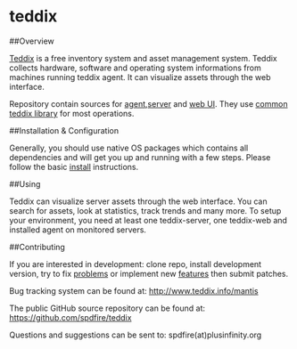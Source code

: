 teddix
======

##Overview

[Teddix](http://www.teddix.info) is a free inventory system and asset management system. 
Teddix collects hardware, software and operating system informations from machines running teddix agent. 
It can visualize assets through the web interface.  

Repository contain sources for [agent](https://github.com/spdfire/teddix/tree/master/teddix-agent),[server](https://github.com/spdfire/teddix/tree/master/teddix-server) and [web UI](https://github.com/spdfire/teddix/tree/master/teddix-web). They use [common teddix library](https://github.com/spdfire/teddix/tree/master/teddix-common) for most operations. 


##Installation & Configuration

Generally, you should use native OS packages which contains all dependencies and will get you up and running with a few steps. Please follow the basic [install](http://www.teddix.info/documentation/install/) instructions.


##Using 

Teddix can visualize server assets through the web interface. You can search for assets, look at statistics, track trends and many more. 
To setup your environment, you need at least one teddix-server, one teddix-web and installed agent on monitored servers.  


##Contributing

If you are interested in development: clone repo, install development version, try to fix [problems](http://www.teddix.info/mantis) or implement new [features](http://www.teddix.info/documentation/contribute/#roadmap) then submit patches.  

Bug tracking system can be found at: http://www.teddix.info/mantis

The public GitHub source repository can be found at: https://github.com/spdfire/teddix

Questions and suggestions can be sent to: spdfire(at)plusinfinity.org 

